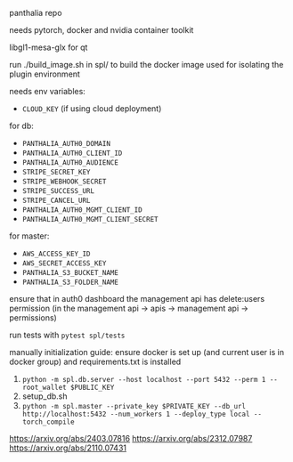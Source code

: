 panthalia repo

needs pytorch, docker and nvidia container toolkit

libgl1-mesa-glx for qt

run ./build_image.sh in spl/ to build the docker image used for isolating the plugin environment

needs env variables:
- `CLOUD_KEY` (if using cloud deployment)

for db:
- `PANTHALIA_AUTH0_DOMAIN`
- `PANTHALIA_AUTH0_CLIENT_ID`
- `PANTHALIA_AUTH0_AUDIENCE`
- `STRIPE_SECRET_KEY`
- `STRIPE_WEBHOOK_SECRET`
- `STRIPE_SUCCESS_URL`
- `STRIPE_CANCEL_URL`
- `PANTHALIA_AUTH0_MGMT_CLIENT_ID`
- `PANTHALIA_AUTH0_MGMT_CLIENT_SECRET`

for master:
- `AWS_ACCESS_KEY_ID`
- `AWS_SECRET_ACCESS_KEY`
- `PANTHALIA_S3_BUCKET_NAME`
- `PANTHALIA_S3_FOLDER_NAME`

ensure that in auth0 dashboard the management api has delete:users permission (in the management api -> apis -> management api -> permissions)

run tests with `pytest spl/tests`

manually initialization guide:
ensure docker is set up (and current user is in docker group) and requirements.txt is installed
1. `python -m spl.db.server --host localhost --port 5432 --perm 1 --root_wallet $PUBLIC_KEY`
2. setup_db.sh
3. `python -m spl.master --private_key $PRIVATE_KEY --db_url http://localhost:5432 --num_workers 1 --deploy_type local --torch_compile`

https://arxiv.org/abs/2403.07816
https://arxiv.org/abs/2312.07987
https://arxiv.org/abs/2110.07431
